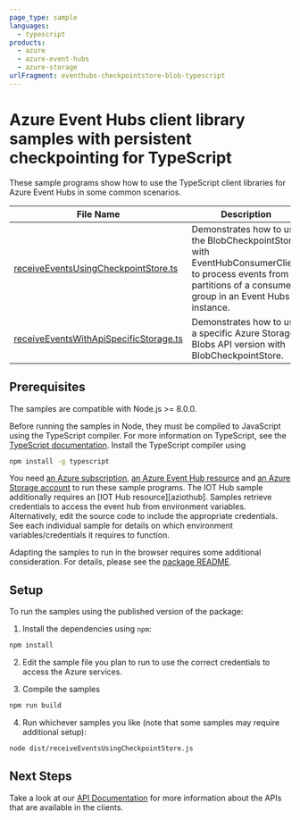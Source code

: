 ```yaml
---
page_type: sample
languages:
  - typescript
products:
  - azure
  - azure-event-hubs
  - azure-storage
urlFragment: eventhubs-checkpointstore-blob-typescript
---
```


# Azure Event Hubs client library samples with persistent checkpointing for TypeScript

These sample programs show how to use the TypeScript client libraries for Azure Event Hubs in some common scenarios.

| **File Name**                                                | **Description**                                                                                                                                                  |
| ------------------------------------------------------------ | ---------------------------------------------------------------------------------------------------------------------------------------------------------------- |
| [receiveEventsUsingCheckpointStore.ts][checkpointing]        | Demonstrates how to use the BlobCheckpointStore with EventHubConsumerClient to process events from all partitions of a consumer group in an Event Hubs instance. |
| [receiveEventsWithApiSpecificStorage.ts][apispecificstorage] | Demonstrates how to use a specific Azure Storage Blobs API version with BlobCheckpointStore.                                                                     |

## Prerequisites

The samples are compatible with Node.js >= 8.0.0.

Before running the samples in Node, they must be compiled to JavaScript using the TypeScript compiler. For more information on TypeScript, see the [TypeScript documentation][typescript]. Install the TypeScript compiler using

```bash
npm install -g typescript
```

You need [an Azure subscription][freesub], [an Azure Event Hub resource][azhubacct] and [an Azure Storage account][azstorage] to run these sample programs. The IOT Hub sample additionally requires an [IOT Hub resource][aziothub]. Samples retrieve credentials to access the event hub from environment variables. Alternatively, edit the source code to include the appropriate credentials. See each individual sample for details on which environment variables/credentials it requires to function.

Adapting the samples to run in the browser requires some additional consideration. For details, please see the [package README][package].

## Setup

To run the samples using the published version of the package:

1. Install the dependencies using `npm`:

```bash
npm install
```

2. Edit the sample file you plan to run to use the correct credentials to access the Azure services.

3. Compile the samples

```bash
npm run build
```

4. Run whichever samples you like (note that some samples may require additional setup):

```bash
node dist/receiveEventsUsingCheckpointStore.js
```

## Next Steps

Take a look at our [API Documentation][apiref] for more information about the APIs that are available in the clients.

[azstorage]: https://docs.microsoft.com/azure/storage/common/storage-account-overview
[apiref]: https://docs.microsoft.com/javascript/api/@azure/event-hubs
[checkpointing]: https://github.com/Azure/azure-sdk-for-js/blob/master/sdk/eventhub/eventhubs-checkpointstore-blob/samples/typescript/src/receiveEventsUsingCheckpointStore.ts
[apispecificstorage]: https://github.com/Azure/azure-sdk-for-js/blob/master/sdk/eventhub/eventhubs-checkpointstore-blob/samples/typescript/src/receiveEventsWithApiSpecificStorage.ts
[azhubacct]: https://docs.microsoft.com/azure/event-hubs/event-hubs-node-get-started-send
[freesub]: https://azure.microsoft.com/free/
[package]: https://github.com/Azure/azure-sdk-for-js/tree/master/sdk/eventhub/event-hubs/README.md
[typescript]: https://www.typescriptlang.org/docs/home.html
